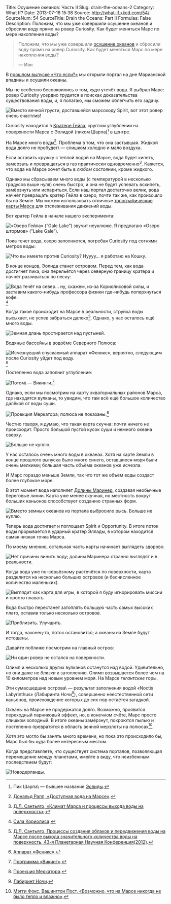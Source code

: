 Title: Осушение океанов: Часть II
Slug: drain-the-oceans-2
Category: What If?
Date: 2013-07-18 15:38
Source: http://what-if.xkcd.com/54/
SourceNum: 54
SourceTitle: Drain the Oceans: Part II
Formulas: False
Description: Положим, что мы уже совершили осушение океанов и сбросили воду прямо на ровер Curiosity. Как будет меняться Марс по мере накопления воды?

> Положим, что мы уже совершили [осушение океанов][1] и сбросили воду прямо на ровер Curiosity. Как будет меняться Марс по мере накопления воды?
>
> — Иэн

В [прошлом выпуске «Что если?»][2] мы открыли портал на дне Марианской впадины и осушили океаны.

Мы не особенно беспокоились о том, _куда_ утечёт вода. Я выбрал Марс: ровер Curiosity усердно трудится в поисках доказательства существования воды, и, я полагаю, мы сможем облегчить его задачу.

![](/uploads/054-drain-the-oceans2/mars_curiosity.png "Вместо вечной грусти, доставшейся марсоходу Spirit, вот этот ровер очень счастлив!")

Curiosity находится в [Кратере Гейла][3], круглом углублении на поверхности Марса с Эолидой (пиком Шарпа)[^1] в центре.

На Марсе много воды[^2]. Проблема в том, что она застывшая. Жидкой вода долго не пробудет\ — слишком холодно и мало воздуха.

Если оставить кружку с теплой водой на Марсе, вода будет кипеть, замерзать и превращаться в газ практически одновременно[^3]. Кажется, что вода на Марсе хочет быть в _любом_ состоянии, кроме жидкого.

Однако мы сбрасываем много воды (с температурой в несколько градусов выше нуля) очень быстро, и она не будет успевать вскипеть, замёрзнуть или испариться. Если наш портал достаточно велик, вода начнёт превращать кратер Гейла в озеро, почти так же, как произошло бы на Земле. Мы можем использовать отличные [топографические карты Марса][4] для отслеживания движений воды.

Вот кратер Гейла в начале нашего эксперимента:

![](/uploads/054-drain-the-oceans2/mars_1_ru.png "«Озеро Гейла» (“Gale Lake”) звучит неуклюже. Я предлагаю «Озеро штормов» (“Lake Gale”).")

Пока течет вода, озеро заполняется, погребая Curiosity под сотнями метров воды:

![](/uploads/054-drain-the-oceans2/mars_2_ru.png "Что вы имеете против Curiosity? Нуууу… я работаю на Кошку.")

В конце концов, Эолида станет островом. Перед тем, как вода достигнет пика, она перельётся через северную границу кратера и начнёт разливаться по песку:

![](/uploads/054-drain-the-oceans2/mars_3_ru.png "Вода течёт на север… ну, скажем, из-за Кориолисовой силы, и заставим какого-нибудь профессора физики где-нибудь поперхнуться кофе.")[^4]

Когда такое происходит на Марсе в реальности, струйка воды высыхает, не успев забраться далеко[^5]. Однако, у нас осталось ещё много воды.

![](/uploads/054-drain-the-oceans2/mars_4_rus.png "Земная длань простирается над пустыней.")

Водяные бассейны в водоёме Северного Полюса:

![](/uploads/054-drain-the-oceans2/mars_5_ru.png "Исчезнувший спускаемый аппарат «Феникс», вероятно, следующим после Curiosity уйдет под воду.")[^6]

Постепенно вода заполнит углубление:

![](/uploads/054-drain-the-oceans2/mars_6_ru.png "Потом\ — Викинги.")[^7]

Однако, если мы посмотрим на карту экваториальных районов Марса, где находятся вулканы, то увидим, что там всё ещё большое количество далёкой от воды суши.

![](/uploads/054-drain-the-oceans2/mars_7.png "Проекция Меркатора; полюса не показаны.")[^8]

Честно говоря, я думаю, что такая карта скучна: почти ничего не происходит. Просто большой пустой кусок суши и немного океана сверху.

![](/uploads/054-drain-the-oceans2/mars_7_stars.png "Больше не куплю.")

У нас осталось очень много воды в океанах. Хотя на карте Земли в конце прошлого выпуска было много синего, оставшиеся моря были очень мелкими; большая часть объёма океанов уже исчезла.

И Марс гораздо меньше Земли, так что тот же объём воды создаст более глубокое море.

В этот момент вода наполняет [Долины Маринер][5], создавая необычные береговые линии. Карта уже менее скучная, но местность вокруг больших каньонов способствует созданию странных форм.

![](/uploads/054-drain-the-oceans2/mars_8_ru.png "Вместо земных океанов из портала выбросило рысь. Больше не куплю.")

Теперь вода достигает и поглощает Spirit и Opportunity. В итоге поток воды прорывается в ударный кратер Эллады, в котором находится самая низкая точка Марса.

По моему мнению, остальная часть карты начинает выглядеть здорово.

![](/uploads/054-drain-the-oceans2/mars_9_ru.png "Нет причины винить воду; долины Маринера странно выглядят и в реальности.")

Когда вода уже по-серьёзному растечётся по поверхности, карта разделится на несколько больших островов (и бесчисленное количество маленьких).

![](/uploads/054-drain-the-oceans2/mars_10_ru.png "Выглядит как карта для игры, в которой я буду игнорировать миссии и просто плавать.")

Вода быстро перестанет затоплять большую часть самых высоких плато, оставив только несколько островов.

![](/uploads/054-drain-the-oceans2/mars_11.png "Приблизить. Улучшить.")

И тогда, наконец-то, поток остановится; а океаны на Земле будут истощены.

Давайте поближе посмотрим на главный остров:

![](/uploads/054-drain-the-oceans2/mars_12_ru.png "Ни один ровер не остался на поверхности.")

Олимп и несколько других вулканов останутся над водой. Удивительно, но они даже не _близки_ к затоплению. Олимп возвышается более чем на 10 километров над новым уровнем моря. На Марсе _гигантские_ горы.

Эти сумасшедшие острова\ — результат заполнения водой «Noctis Labyrinthus» (Лабиринта Ночи[^9]), совершенно неестественной сети каньонов, происхождение которых до сих пор остаётся загадкой.

Океаны на Марсе не продержатся долго. Возможно, проявится переходный парниковый эффект, но, в конечном счёте, Марс просто слишком холодный. В итоге океаны замёрзнут, покроются пылью и постепенно превратятся в область вечной мерзлоты на полюсах[^10].

Хотя это могло бы занять много времени, но пока это происходило бы, Марс был бы куда более интересным местом.

Когда представляете, что существует система порталов, позволяющая перемещение между планетами, имейте в виду, что неизбежным последствием будут:

![](/uploads/054-drain-the-oceans2/mars_netherlands_ru.png "Новодерланды.")

[^1]: Пик Шарпа\ — бывшее название [Эолиды](http://ru.wikipedia.org/wiki/Эолида_(Марс)).
[^2]: [Дональд Рапп, «Доступная вода на Марсе»][6].
[^3]: [Д.Л. Сантьяго, «Климат Марса и процессы выхода воды на поверхность»][7].
[^4]: [Сила Кориолиса][8].
[^5]: [Д.Л. Сантьяго, Процессы создания облаков и передвижения воды на Марсе после выхода значительного количества воды на поверхность, 43-я Планетарная Научная Конференция(2012)][9].
[^6]: [Аппарат «Феникс»](http://ru.wikipedia.org/wiki/Феникс_(космический_аппарат)).
[^7]: [Программа «Викинг»][10].
[^8]: [Проекция Меркатора][11].
[^9]: [Лабиринт Ночи][12].
[^10]: [Мэгги Фокс, Вашингтон Пост, «Возможно, что на Марсе никогда не было тепло и влажно»][13].

[1]: /drain-the-oceans/

[2]: /drain-the-oceans/

[3]: http://ru.wikipedia.org/wiki/Кратер_Гейла

[4]: http://pubs.usgs.gov/imap/i2782/

[5]: http://ru.wikipedia.org/wiki/Долины_Маринер

[6]: http://spaceclimate.net/Mars.Water.7.06R.pdf

[7]: http://spacescience.arc.nasa.gov/mars-climate-workshop-2012/documents/extendedabstracts/Santiago_DL_ExAbst.pdf

[8]: http://ru.wikipedia.org/wiki/Сила_Кориолиса

[9]: http://www.lpi.usra.edu/meetings/lpsc2012/pdf/2438.pdf

[10]: http://ru.wikipedia.org/wiki/Программа_«Викинг»

[11]: http://ru.wikipedia.org/wiki/Проекция_Меркатора

[12]: http://ru.wikipedia.org/wiki/Noctis_Labyrinthus

[13]: http://rense.com/general32/marsmaynothave.htm
